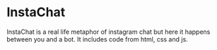 # InstaChat
InstaChat is a real life metaphor of instagram chat but here it happens between you and a bot. It includes code from html, css and js.

